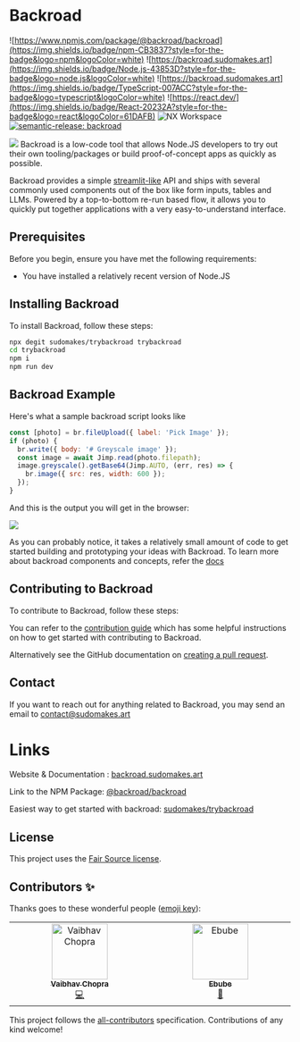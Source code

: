 # Backroad

<!--- These are examples. See https://shields.io for others or to customize this set of shields. You might want to include dependencies, project status and licence info here --->

![https://www.npmjs.com/package/@backroad/backroad](https://img.shields.io/badge/npm-CB3837?style=for-the-badge&logo=npm&logoColor=white)
![https://backroad.sudomakes.art](https://img.shields.io/badge/Node.js-43853D?style=for-the-badge&logo=node.js&logoColor=white)
![https://backroad.sudomakes.art](https://img.shields.io/badge/TypeScript-007ACC?style=for-the-badge&logo=typescript&logoColor=white)
![https://react.dev/](https://img.shields.io/badge/React-20232A?style=for-the-badge&logo=react&logoColor=61DAFB)
![NX Workspace](https://img.shields.io/badge/workspace-143157?style=for-the-badge&logo=NX&logoColor=white)
[![semantic-release: backroad](https://img.shields.io/badge/semantic--release-backroad-06A261?logo=semantic-release)](https://github.com/semantic-release/semantic-release)

<img src="./docs/assets/banner.png">
Backroad is a low-code tool that allows Node.JS developers to try out their own tooling/packages or build proof-of-concept apps as quickly as possible.

Backroad provides a simple [streamlit-like](https://streamlit.io/) API and ships with several commonly used components out of the box like form inputs, tables and LLMs. Powered by a top-to-bottom re-run based flow, it allows you to quickly put together applications with a very easy-to-understand interface.

## Prerequisites

Before you begin, ensure you have met the following requirements:

- You have installed a relatively recent version of Node.JS

## Installing Backroad

To install Backroad, follow these steps:

```bash
npx degit sudomakes/trybackroad trybackroad
cd trybackroad
npm i
npm run dev
```

## Backroad Example

Here's what a sample backroad script looks like

```js
const [photo] = br.fileUpload({ label: 'Pick Image' });
if (photo) {
  br.write({ body: '# Greyscale image' });
  const image = await Jimp.read(photo.filepath);
  image.greyscale().getBase64(Jimp.AUTO, (err, res) => {
    br.image({ src: res, width: 600 });
  });
}
```

And this is the output you will get in the browser:

<img src="./docs/assets/file-upload.
png" />

As you can probably notice, it takes a relatively small amount of code to get started building and prototyping your ideas with Backroad. To learn more about backroad components and concepts, refer the [docs](https://backroad.sudomakes.art/docs/fundamentals/introduction/)

## Contributing to Backroad

<!--- If your README is long or you have some specific process or steps you want contributors to follow, consider creating a separate CONTRIBUTING.md file--->

To contribute to Backroad, follow these steps:

You can refer to the [contribution guide](./Contribution.md) which has some helpful instructions on how to get started with contributing to Backroad.

Alternatively see the GitHub documentation on [creating a pull request](https://help.github.com/en/github/collaborating-with-issues-and-pull-requests/creating-a-pull-request).

<!-- ## Contributors -->

## Contact

If you want to reach out for anything related to Backroad, you may send an email to [contact@sudomakes.art](mailto:contact@sudomakes.art)

# Links

Website & Documentation : [backroad.sudomakes.art](https://backroad.sudomakes.art)

Link to the NPM Package: [@backroad/backroad](https://www.npmjs.com/package/@backroad/backroad)

Easiest way to get started with backroad: [sudomakes/trybackroad](https://github.com/sudomakes/trybackroad)

## License

This project uses the [Fair Source license](./LICENSE).

## Contributors ✨

Thanks goes to these wonderful people ([emoji key](https://allcontributors.org/docs/en/emoji-key)):

<!-- ALL-CONTRIBUTORS-LIST:START - Do not remove or modify this section -->
<!-- prettier-ignore-start -->
<!-- markdownlint-disable -->
<table>
  <tbody>
    <tr>
      <td align="center" valign="top" width="14.28%"><a href="https://github.com/sudo-vaibhav"><img src="https://avatars.githubusercontent.com/u/53619134?v=4?s=100" width="100px;" alt="Vaibhav Chopra"/><br /><sub><b>Vaibhav Chopra</b></sub></a><br /><a href="https://github.com/sudo-vaibhav/backroad/commits?author=sudo-vaibhav" title="Code">💻</a></td>
      <td align="center" valign="top" width="14.28%"><a href="https://ebube-aaron.vercel.app/"><img src="https://avatars.githubusercontent.com/u/53101939?v=4?s=100" width="100px;" alt="Ebube"/><br /><sub><b>Ebube</b></sub></a><br /><a href="https://github.com/sudo-vaibhav/backroad/commits?author=jakusha" title="Documentation">📖</a></td>
    </tr>
  </tbody>
</table>

<!-- markdownlint-restore -->
<!-- prettier-ignore-end -->

<!-- ALL-CONTRIBUTORS-LIST:END -->

This project follows the [all-contributors](https://github.com/all-contributors/all-contributors) specification. Contributions of any kind welcome!
